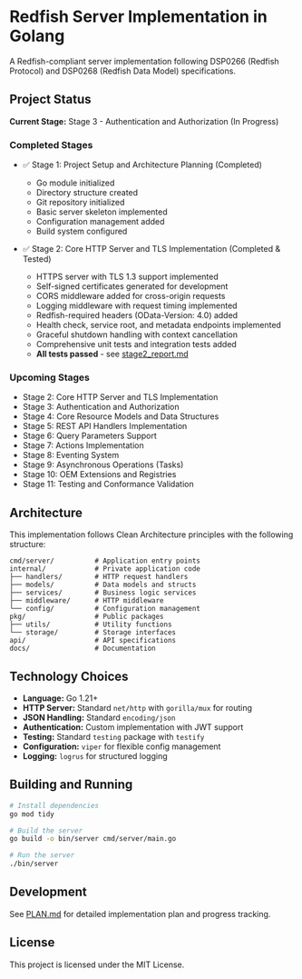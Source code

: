# Redfish Server Implementation in Golang

A Redfish-compliant server implementation following DSP0266 (Redfish Protocol) and DSP0268 (Redfish Data Model) specifications.

## Project Status

**Current Stage:** Stage 3 - Authentication and Authorization (In Progress)

### Completed Stages
- ✅ Stage 1: Project Setup and Architecture Planning (Completed)
  - Go module initialized
  - Directory structure created
  - Git repository initialized
  - Basic server skeleton implemented
  - Configuration management added
  - Build system configured

- ✅ Stage 2: Core HTTP Server and TLS Implementation (Completed & Tested)
  - HTTPS server with TLS 1.3 support implemented
  - Self-signed certificates generated for development
  - CORS middleware added for cross-origin requests
  - Logging middleware with request timing implemented
  - Redfish-required headers (OData-Version: 4.0) added
  - Health check, service root, and metadata endpoints implemented
  - Graceful shutdown handling with context cancellation
  - Comprehensive unit tests and integration tests added
  - **All tests passed** - see [stage2_report.md](stage2_report.md)

### Upcoming Stages
- Stage 2: Core HTTP Server and TLS Implementation
- Stage 3: Authentication and Authorization
- Stage 4: Core Resource Models and Data Structures
- Stage 5: REST API Handlers Implementation
- Stage 6: Query Parameters Support
- Stage 7: Actions Implementation
- Stage 8: Eventing System
- Stage 9: Asynchronous Operations (Tasks)
- Stage 10: OEM Extensions and Registries
- Stage 11: Testing and Conformance Validation

## Architecture

This implementation follows Clean Architecture principles with the following structure:

```
cmd/server/          # Application entry points
internal/            # Private application code
├── handlers/        # HTTP request handlers
├── models/          # Data models and structs
├── services/        # Business logic services
├── middleware/      # HTTP middleware
└── config/          # Configuration management
pkg/                 # Public packages
├── utils/           # Utility functions
└── storage/         # Storage interfaces
api/                 # API specifications
docs/                # Documentation
```

## Technology Choices

- **Language:** Go 1.21+
- **HTTP Server:** Standard `net/http` with `gorilla/mux` for routing
- **JSON Handling:** Standard `encoding/json`
- **Authentication:** Custom implementation with JWT support
- **Testing:** Standard `testing` package with `testify`
- **Configuration:** `viper` for flexible config management
- **Logging:** `logrus` for structured logging

## Building and Running

```bash
# Install dependencies
go mod tidy

# Build the server
go build -o bin/server cmd/server/main.go

# Run the server
./bin/server
```

## Development

See [PLAN.md](PLAN.md) for detailed implementation plan and progress tracking.

## License

This project is licensed under the MIT License.